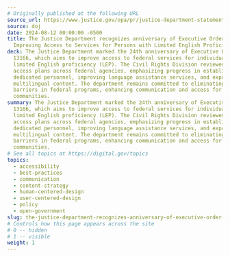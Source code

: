 ```yaml
---
# Originally published at the following URL
source_url: https://www.justice.gov/opa/pr/justice-department-statement-anniversary-executive-order-13166-improving-access-services
source: doj
date: 2024-08-12 00:00:00 -0500
title: The Justice Department recognizes anniversary of Executive Order 13166
  Improving Access to Services for Persons with Limited English Proficiency
deck: The Justice Department marked the 24th anniversary of Executive Order
  13166, which aims to improve access to federal services for individuals with
  limited English proficiency (LEP). The Civil Rights Division reviewed language
  access plans across federal agencies, emphasizing progress in establishing
  dedicated personnel, improving language assistance services, and expanding
  multilingual content. The department remains committed to eliminating language
  barriers in federal programs, enhancing communication and access for all
  communities.
summary: The Justice Department marked the 24th anniversary of Executive Order
  13166, which aims to improve access to federal services for individuals with
  limited English proficiency (LEP). The Civil Rights Division reviewed language
  access plans across federal agencies, emphasizing progress in establishing
  dedicated personnel, improving language assistance services, and expanding
  multilingual content. The department remains committed to eliminating language
  barriers in federal programs, enhancing communication and access for all
  communities.
# See all topics at https://digital.gov/topics
topics:
  - accessibility
  - best-practices
  - communication
  - content-strategy
  - human-centered-design
  - user-centered-design
  - policy
  - open-government
slug: the-justice-department-recognizes-anniversary-of-executive-order-13166-improving-access-to-services-for-persons-with-limited-english-proficiency
# Controls how this page appears across the site
# 0 -- hidden
# 1 -- visible
weight: 1
---
```

